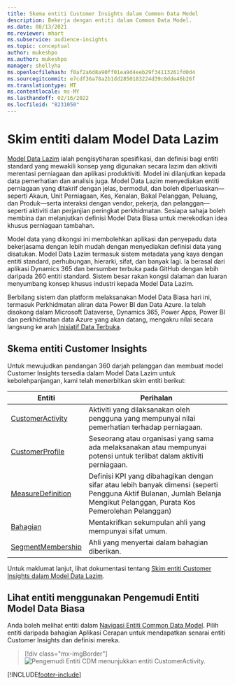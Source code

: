 ```yaml
---
title: Skema entiti Customer Insights dalam Common Data Model
description: Bekerja dengan entiti dalam Common Data Model.
ms.date: 08/13/2021
ms.reviewer: mhart
ms.subservice: audience-insights
ms.topic: conceptual
author: mukeshpo
ms.author: mukeshpo
manager: shellyha
ms.openlocfilehash: f0af2a6d8a90ff01ea9d4eeb29f34113261fd0d4
ms.sourcegitcommit: e7cdf36a78a2b1dd2850183224d39c8dde46b26f
ms.translationtype: MT
ms.contentlocale: ms-MY
ms.lasthandoff: 02/16/2022
ms.locfileid: "8231050"
---
```

# <a name="entity-schemas-in-common-data-model"></a>Skim entiti dalam Model Data Lazim



[Model Data Lazim](/common-data-model/) ialah pengisytiharan spesifikasi, dan definisi bagi entiti standard yang mewakili konsep yang digunakan secara lazim dan aktiviti merentasi perniagaan dan aplikasi produktiviti. Model ini dilanjutkan kepada data pemerhatian dan analisis juga. Model Data Lazim menyediakan entiti perniagaan yang ditakrif dengan jelas, bermodul, dan boleh diperluaskan—seperti Akaun, Unit Perniagaan, Kes, Kenalan, Bakal Pelanggan, Peluang, dan Produk—serta interaksi dengan vendor, pekerja, dan pelanggan—seperti aktiviti dan perjanjian peringkat perkhidmatan. Sesiapa sahaja boleh membina dan melanjutkan definisi Model Data Biasa untuk merekodkan idea khusus perniagaan tambahan.

Model data yang dikongsi ini membolehkan aplikasi dan penyepadu data bekerjasama dengan lebih mudah dengan menyediakan definisi data yang disatukan. Model Data Lazim termasuk sistem metadata yang kaya dengan entiti standard, perhubungan, hierarki, sifat, dan banyak lagi. Ia berasal dari aplikasi Dynamics 365 dan bersumber terbuka pada GitHub dengan lebih daripada 260 entiti standard. Sistem besar rakan kongsi dalaman dan luaran menyumbang konsep khusus industri kepada Model Data Lazim.

Berbilang sistem dan platform melaksanakan Model Data Biasa hari ini, termasuk Perkhidmatan aliran data Power BI dan Data Azure. Ia telah disokong dalam Microsoft Dataverse, Dynamics 365, Power Apps, Power BI dan perkhidmatan data Azure yang akan datang, mengakru nilai secara langsung ke arah [Inisiatif Data Terbuka](https://www.microsoft.com/open-data-initiative).

## <a name="customer-insights-entity-schemas"></a>Skema entiti Customer Insights

Untuk mewujudkan pandangan 360 darjah pelanggan dan membuat model Customer Insights tersedia dalam Model Data Lazim untuk kebolehpanjangan, kami telah menerbitkan skim entiti berikut:

| Entiti | Perihalan |
|---------|---------|
|[CustomerActivity](/common-data-model/schema/core/applicationcommon/foundationcommon/crmcommon/solutions/customerinsights/customeractivity) | Aktiviti yang dilaksanakan oleh pengguna yang mempunyai nilai pemerhatian terhadap perniagaan. |
|[CustomerProfile](/common-data-model/schema/core/applicationcommon/foundationcommon/crmcommon/solutions/customerinsights/customerprofile) | Seseorang atau organisasi yang sama ada melaksanakan atau mempunyai potensi untuk terlibat dalam aktiviti perniagaan. |
|[MeasureDefinition](/common-data-model/schema/core/applicationcommon/foundationcommon/crmcommon/solutions/customerinsights/measuredefinition) | Definisi KPI yang dibahagikan dengan sifar atau lebih banyak dimensi (seperti Pengguna Aktif Bulanan, Jumlah Belanja Mengikut Pelanggan, Purata Kos Pemerolehan Pelanggan) |
|[Bahagian](/common-data-model/schema/core/applicationcommon/foundationcommon/crmcommon/solutions/customerinsights/segment) | Mentakrifkan sekumpulan ahli yang mempunyai sifat umum. |
|[SegmentMembership](/common-data-model/schema/core/applicationcommon/foundationcommon/crmcommon/solutions/customerinsights/segmentmembership) | Ahli yang menyertai dalam bahagian diberikan. |

Untuk maklumat lanjut, lihat dokumentasi tentang [Skim entiti Customer Insights dalam Model Data Lazim](/common-data-model/schema/core/applicationcommon/foundationcommon/crmcommon/solutions/customerinsights/overview).

## <a name="view-entities-using-the-common-data-model-entity-navigator"></a>Lihat entiti menggunakan Pengemudi Entiti Model Data Biasa

Anda boleh melihat entiti dalam [Navigasi Entiti Common Data Model](https://microsoft.github.io/CDM/). Pilih entiti daripada bahagian Aplikasi Cerapan untuk mendapatkan senarai entiti Customer Insights dan definisi mereka.
> [!div class="mx-imgBorder"]
> ![Pengemudi Entiti CDM menunjukkan entiti CustomerActivity.](media/CDM-entity-navigator.png "Pengemudi Entiti CDM menunjukkan entiti CustomerActivity")


[!INCLUDE[footer-include](../includes/footer-banner.md)]
